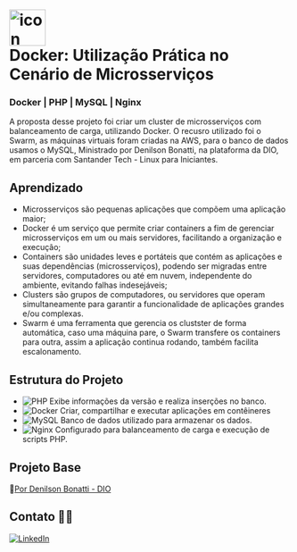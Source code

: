 # <div style="display: flex; align-items: flex-start;"><img src="https://techstack-generator.vercel.app/docker-icon.svg" alt="icon" width="65" height="65" /></div> Docker: Utilização Prática no Cenário de Microsserviços

### Docker | PHP | MySQL | Nginx

A proposta desse projeto foi criar um cluster de microsserviços com balanceamento de carga, utilizando Docker. O recusro utilizado foi o Swarm, as máquinas virtuais foram criadas na AWS, para o banco de dados usamos o MySQL, 
Ministrado por Denilson Bonatti, na plataforma da DIO, em parceria com Santander Tech - Linux para Iniciantes. 

## Aprendizado

- Microsserviços são pequenas aplicações que compõem uma aplicação maior;
- Docker é um serviço que permite criar containers a fim de gerenciar microsserviços em um ou mais servidores, facilitando a organização e execução;
- Containers são unidades leves e portáteis que contém as aplicações e suas dependências (microsserviços), podendo ser migradas entre servidores, computadores ou até em nuvem, independente do ambiente, evitando falhas indesejáveis;
- Clusters são grupos de computadores, ou servidores que operam simultaneamente para garantir a funcionalidade de aplicações grandes e/ou complexas.
- Swarm é uma ferramenta que gerencia os clustster de forma automática, caso uma máquina pare, o Swarm transfere os containers para outra, assim a aplicação continua rodando, também facilita escalonamento.

## Estrutura do Projeto
- ![PHP](https://img.shields.io/badge/php-%23777BB4.svg?style=for-the-badge&logo=php&logoColor=white) Exibe informações da versão e realiza inserções no banco.
- ![Docker](https://img.shields.io/badge/docker-%230db7ed.svg?style=for-the-badge&logo=docker&logoColor=white) Criar, compartilhar e executar aplicações em contêineres
- ![MySQL](https://img.shields.io/badge/mysql-4479A1.svg?style=for-the-badge&logo=mysql&logoColor=white) Banco de dados utilizado para armazenar os dados.
- ![Nginx](https://img.shields.io/badge/nginx-%23009639.svg?style=for-the-badge&logo=nginx&logoColor=white) Configurado para balanceamento de carga e execução de scripts PHP.

## Projeto Base
🔗[Por Denilson Bonatti - DIO](https://github.com/denilsonbonatti/toshiro-shibakita)

## Contato 👩‍🚀
[![LinkedIn](https://img.shields.io/badge/LinkedIn-0077B5?style=for-the-badge&logo=linkedin&logoColor=white)]([https://www.linkedin.com/in/SEUUSERNAME/](https://www.linkedin.com/in/cristiemim9/))
